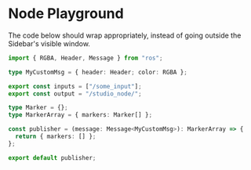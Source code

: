 # Node Playground

The code below should wrap appropriately, instead of going outside the Sidebar's visible window.

```typescript
import { RGBA, Header, Message } from "ros";

type MyCustomMsg = { header: Header; color: RGBA };

export const inputs = ["/some_input"];
export const output = "/studio_node/";

type Marker = {};
type MarkerArray = { markers: Marker[] };

const publisher = (message: Message<MyCustomMsg>): MarkerArray => {
  return { markers: [] };
};

export default publisher;
```

